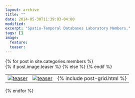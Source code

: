 ```yaml
---
layout: archive
title: ""
date: 2014-05-30T11:39:03-04:00
modified:
excerpt: "Spatio-Temporal Databases Laboratory Members."
tags: []
image: 
  feature:
  teaser: 
---
```


<div class="tiles">
{% for post in site.categories.members %}
	<div class="tile">
		<table>
			<tr>
				{% if post.image.teaser %}
				<td>
					<a href="{{ site.url }}{{ post.url }}">
					<img src="{{ site.url }}/images/{{ post.image.teaser }}" alt="teaser" itemprop="image">
					</a>
				</td>
				{% else %}
				<td>
					<a href="{{ site.url }}{{ post.url }}">
						<img src="{{ site.url }}/images/{{ site.teaser }}" alt="teaser" itemprop="image">
					</a>
				</td>
				{% endif %}
				<td>{% include post-grid.html %}</td>
			</tr>
		</table>
	</div>
{% endfor %}
</div><!-- /.tiles -->